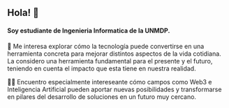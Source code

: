 ## Hola! 👋

<!--
**JoacoEsposito20/JoacoEsposito20** is a ✨ _special_ ✨ repository because its `README.md` (this file) appears on your GitHub profile.

Here are some ideas to get you started:

- 🔭 I’m currently working on ...
- 🌱 I’m currently learning ...
- 👯 I’m looking to collaborate on ...
- 🤔 I’m looking for help with ...
- 💬 Ask me about ...
- 📫 How to reach me: ...
- 😄 Pronouns: ...
- ⚡ Fun fact: ...
-->
#### Soy estudiante de Ingenieria Informatica de la UNMDP.
🚀 Me interesa explorar cómo la tecnología puede convertirse en una herramienta concreta para mejorar distintos aspectos de la vida cotidiana. La considero una herramienta fundamental para el presente y el futuro, teniendo en cuenta el impacto que esta tiene en nuestra realidad.  

👨‍💻 Encuentro especialmente intereseante cómo campos como Web3 e Inteligencia Artificial pueden aportar nuevas posibilidades y transformarse en pilares del desarrollo de soluciones en un futuro muy cercano.
